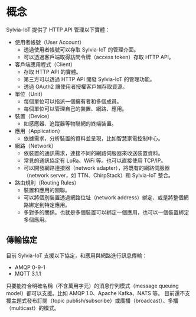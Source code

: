# 概念

Sylvia-IoT 提供了 HTTP API 管理以下實體：

- 使用者帳號（User Account）
    - 透過使用者帳號可以存取 Sylvia-IoT 的管理介面。
    - 可以透過客戶端取得訪問令牌（access token）存取 HTTP API。
- 客戶端應用程式（Client）
    - 存取 HTTP API 的實體。
    - 第三方可以透過 HTTP API 開發 Sylvia-IoT 的管理功能。
    - 透過 OAuth2 讓使用者授權客戶端存取資源。
- 單位（Unit）
    - 每個單位可以指派一個擁有者和多個成員。
    - 每個單位可以管理自己的裝置、網路、應用。
- 裝置（Device）
    - 如感應器、追蹤器等物聯網的終端裝置。
- 應用（Application）
    - 依據需求，分析裝置的資料並呈現，比如智慧家電控制中心。
- 網路（Network）
    - 依裝置的通訊需求，連接不同的網路伺服器來收送裝置資料。
    - 常見的通訊協定有 LoRa、WiFi 等。也可以直接使用 TCP/IP。
    - 可以開發網路連接器（network adapter），將既有的網路伺服器（network server，如 TTN、ChirpStack）和 Sylvia-IoT 整合。
- 路由規則（Routing Rules）
    - 裝置和應用的關聯。
    - 可以將個別裝置透過網路位址（network address）綁定、或是將整個網路綁定到特定應用。
    - 多對多的關係。也就是多個裝置可以綁定一個應用，也可以一個裝置綁定多個應用。

## 傳輸協定

目前 Sylvia-IoT 支援以下協定，和應用與網路進行訊息傳輸：

- AMQP 0-9-1
- MQTT 3.1.1

只要能符合明確名稱（不含萬用字元）的消息佇列模式（message queuing model）都可以支援。比如 AMQP 1.0、Apache Kafka、NATS 等。
目前還不支援主題式發布訂閱（topic publish/subscribe）或廣播（broadcast）、多播（multicast）的模式。
